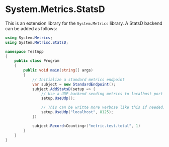 # System.Metrics.StatsD

This is an extension library for the `System.Metrics` library. A StatsD backend can be added as follows:

```csharp
using System.Metrics;
using System.Metrisc.StatsD;

namespace TestApp
{
    public class Program
    {
        public void main(string[] args)
        {
            // Initialize a standard metrics endpoint
            var subject = new StandardEndpoint();
            subject.AddStatsD(setup => {
                // Use a UDP backend sending metrics to localhost port 8125
                setup.UseUdp();

                // This can be writte more verbose like this if needed:
                setup.UseUdp("localhost", 8125);
            })

            subject.Record<Counting>("metric.test.total", 1)
        }
    }
}
```